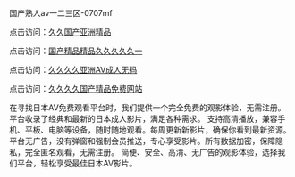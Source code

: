 国产熟人av一二三区-0707mf

点击访问：<a href="https://tfda.pages.dev/">久久国产亚洲精品</a>

点击访问：<a href="https://bsdf-5f5.pages.dev/">国产精品精品久久久久久一</a>

点击访问：<a href="https://cfad.pages.dev/">久久久久亚洲AV成人无码</a>

点击访问：<a href="https://gfd-5xg.pages.dev/">久久久久国产精品免费网站</a>

在寻找日本AV免费观看平台时，我们提供一个完全免费的观影体验，无需注册。平台收录了经典和最新的日本成人影片，满足各种需求。
支持高清播放，兼容手机、平板、电脑等设备，随时随地观看。每周更新新影片，确保你看到最新资源。
平台无广告，没有弹窗和强制会员推送，专心享受影片。所有数据加密，保障隐私，完全匿名观看，无需注册。
简便、安全、高清、无广告的观影体验，选择我们平台，轻松享受最佳日本AV影片。


<span style="display:none;">[Canonical link](）</span>


